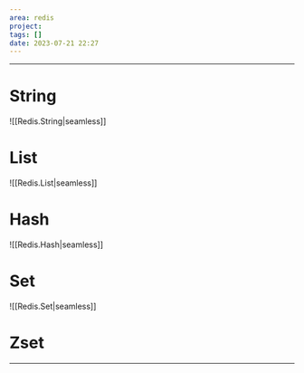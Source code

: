 ```yaml
---
area: redis
project: 
tags: []
date: 2023-07-21 22:27
---
```

---
# String
![[Redis.String|seamless]]

# List
![[Redis.List|seamless]]

# Hash
![[Redis.Hash|seamless]]

# Set
![[Redis.Set|seamless]]

# Zset


---
